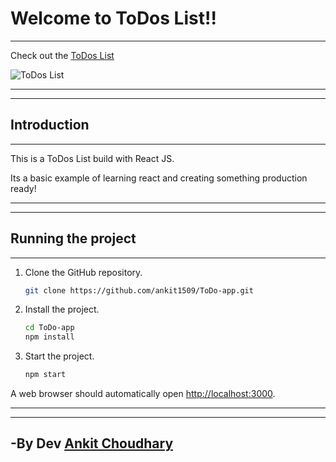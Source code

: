 # Welcome to ToDos List!!
***

Check out the [ToDos List](https://ankit1509.github.io/ToDo-app)

![ToDos List](https://user-images.githubusercontent.com/60814508/128452423-bc328c2b-a3c6-4c70-bba8-551f4952ad64.png)




***
***
## Introduction
***

This is a ToDos List build with React JS.

Its a basic example of learning react and creating something production ready!

***
***


## Running the project
***

1. Clone the GitHub repository.

    ```bash
    git clone https://github.com/ankit1509/ToDo-app.git
    ```

2. Install the project.

    ```bash
    cd ToDo-app
    npm install
    ```

3. Start the project. 

    ```bash
    npm start
    ```

A web browser should automatically open [http://localhost:3000](http://localhost:3000).

***
***

## -By Dev [Ankit Choudhary](https://github.com/ankit1509)
